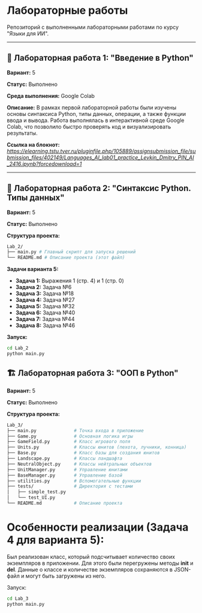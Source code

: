 # Лабораторные работы

Репозиторий с выполненными лабораторными работами по курсу "Языки для ИИ".

---

## 📘 Лабораторная работа 1: "Введение в Python"

**Вариант:** 5

**Статус:** Выполнено

**Среда выполнения:** Google Colab

**Описание:** В рамках первой лабораторной работы были изучены основы синтаксиса Python, типы данных, операции, а также функции ввода и вывода. Работа выполнялась в интерактивной среде Google Colab, что позволило быстро проверять код и визуализировать результаты.

**Ссылка на блокнот:** *https://elearning.tstu.tver.ru/pluginfile.php/105889/assignsubmission_file/submission_files/402149/Languages_AI_lab01_practice_Levkin_Dmitry_PIN_AI_2416.ipynb?forcedownload=1*

---

## 🧩 Лабораторная работа 2: "Синтаксис Python. Типы данных"

**Вариант:** 5

**Статус:** Выполнено

**Структура проекта:**
```bash
Lab_2/
├── main.py # Главный скрипт для запуска решений
└── README.md # Описание проекта (этот файл)
```


**Задачи варианта 5:**
*   **Задача 1:** Выражения 1 (стр. 4) и 1 (стр. 0)
*   **Задача 2:** Задача №6
*   **Задача 3:** Задача №18
*   **Задача 4:** Задача №27
*   **Задача 5:** Задача №32
*   **Задача 6:** Задача №40
*   **Задача 7:** Задача №44
*   **Задача 8:** Задача №46

**Запуск:**
```bash
cd Lab_2
python main.py
```

## 🏗️ Лабораторная работа 3: "ООП в Python"

**Вариант:** 5

**Статус:** Выполнено

**Структура проекта:**

```bash
Lab_3/
├── main.py              # Точка входа в приложение
├── Game.py              # Основная логика игры
├── GameField.py         # Класс игрового поля
├── Units.py             # Классы юнитов (пехота, лучники, конница)
├── Base.py              # Класс базы для создания юнитов
├── Landscape.py         # Классы ландшафта
├── NeutralObject.py     # Классы нейтральных объектов
├── UnitManager.py       # Управление юнитами
├── BaseManager.py       # Управление базой
├── utilities.py         # Вспомогательные функции
├── tests/               # Директория с тестами
│   ├── simple_test.py
│   └── test_UI.py
└── README.md            # Описание проекта
```

# Особенности реализации (Задача 4 для варианта 5):
Был реализован класс, который подсчитывает количество своих экземпляров в приложении. Для этого были перегружены методы __init__ и __del__. Данные о классе и количестве экземпляров сохраняются в JSON-файл и могут быть загружены из него.

Запуск:
```bash
cd Lab_3
python main.py
```
